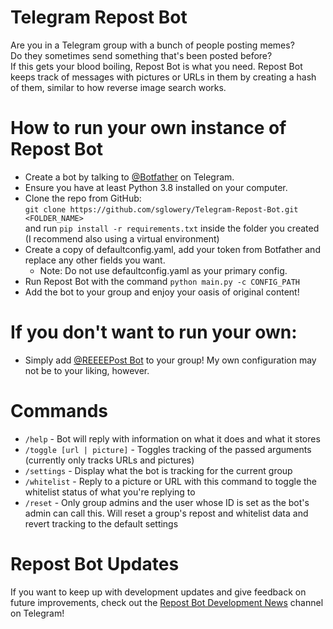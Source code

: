 # Telegram Repost Bot
Are you in a Telegram group with a bunch of people posting memes?\
Do they sometimes send something that's been posted before?\
If this gets your blood boiling, Repost Bot is what you need. Repost Bot keeps track of messages with pictures or URLs in them by creating a hash of them, similar to how reverse image search works.

# How to run your own instance of Repost Bot
- Create a bot by talking to [@Botfather](https://telegram.me/botfather) on Telegram.
- Ensure you have at least Python 3.8 installed on your computer.
- Clone the repo from GitHub:\
  `git clone https://github.com/sglowery/Telegram-Repost-Bot.git <FOLDER_NAME>`\
  and run `pip install -r requirements.txt` inside the folder you created (I recommend also using a virtual environment)
- Create a copy of defaultconfig.yaml, add your token from Botfather and replace any other fields you want.
  - Note: Do not use defaultconfig.yaml as your primary config.
- Run Repost Bot with the command `python main.py -c CONFIG_PATH`
- Add the bot to your group and enjoy your oasis of original content!

# If you don't want to run your own:
- Simply add [@REEEEPost Bot](https://telegram.me/reeeepost_bot) to your group! My own configuration may not be to your liking, however.

# Commands
- `/help` - Bot will reply with information on what it does and what it stores
- `/toggle [url | picture]` - Toggles tracking of the passed arguments (currently only tracks URLs and pictures)
- `/settings` - Display what the bot is tracking for the current group
- `/whitelist` - Reply to a picture or URL with this command to toggle the whitelist status of what you're replying to
- `/reset` - Only group admins and the user whose ID is set as the bot's admin can call this. Will reset a group's repost and whitelist data and revert tracking to the default settings

# Repost Bot Updates
If you want to keep up with development updates and give feedback on future improvements, check out the [Repost Bot Development News](https://t.me/repost_bot_news) channel on Telegram!